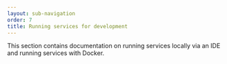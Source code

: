 ```yaml
---
layout: sub-navigation
order: 7
title: Running services for development
---
```


This section contains documentation on running services locally via an IDE and running services with Docker.
